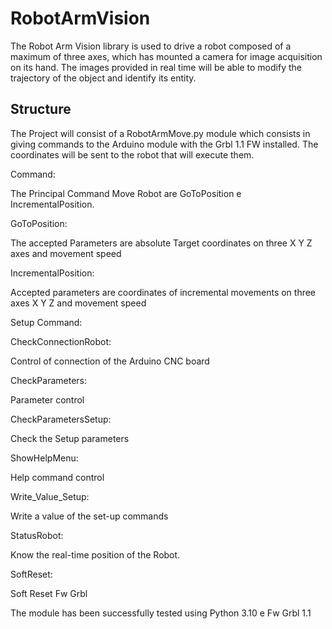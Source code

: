 # RobotArmVision

The Robot Arm Vision library is used to drive a robot composed of a maximum of three axes, which has mounted a camera for image acquisition on its hand.
The images provided in real time will be able to modify the trajectory of the object and identify its entity.

## Structure
The Project will consist of a RobotArmMove.py module which consists in giving commands to the Arduino module with the Grbl 1.1 FW installed.
The coordinates will be sent to the robot that will execute them.

Command:

The Principal Command Move Robot are GoToPosition e IncrementalPosition.

GoToPosition:

The accepted Parameters are absolute Target coordinates on three X Y Z axes and movement speed


IncrementalPosition:

Accepted parameters are coordinates of incremental movements on three axes X Y Z and movement speed


Setup Command:


CheckConnectionRobot:

Control of connection of the Arduino CNC board


CheckParameters:

Parameter control


CheckParametersSetup:

Check the Setup parameters


ShowHelpMenu:

Help command control


Write_Value_Setup:

Write a value of the set-up commands


StatusRobot:

Know the real-time position of the Robot.


SoftReset:

Soft Reset Fw Grbl


The module has been successfully tested using Python 3.10 e Fw Grbl 1.1

